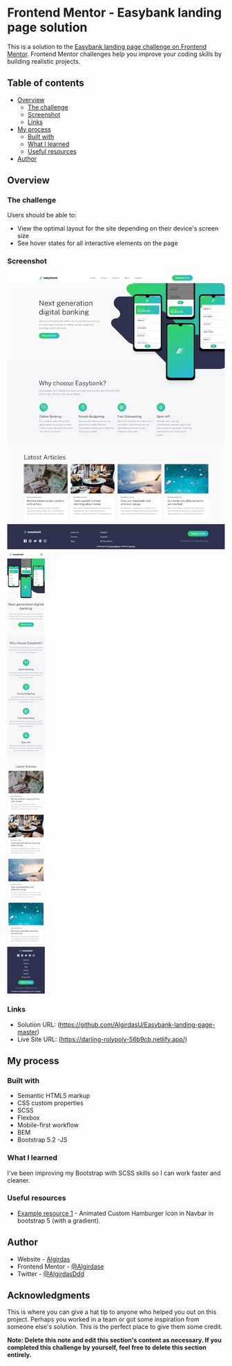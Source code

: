 # Frontend Mentor - Easybank landing page solution

This is a solution to the [Easybank landing page challenge on Frontend Mentor](https://www.frontendmentor.io/challenges/easybank-landing-page-WaUhkoDN). Frontend Mentor challenges help you improve your coding skills by building realistic projects. 

## Table of contents

- [Overview](#overview)
  - [The challenge](#the-challenge)
  - [Screenshot](#screenshot)
  - [Links](#links)
- [My process](#my-process)
  - [Built with](#built-with)
  - [What I learned](#what-i-learned)
  - [Useful resources](#useful-resources)
- [Author](#author)


## Overview

### The challenge

Users should be able to:

- View the optimal layout for the site depending on their device's screen size
- See hover states for all interactive elements on the page

### Screenshot

![](images/desktop.jpg)
![](images/mobile.jpg)

### Links

- Solution URL: (https://github.com/AlgirdasU/Easybank-landing-page-master)
- Live Site URL: (https://darling-rolypoly-56b9cb.netlify.app/) 

## My process

### Built with

- Semantic HTML5 markup
- CSS custom properties
- SCSS
- Flexbox
- Mobile-first workflow
- BEM
- Bootstrap 5.2
 -JS

### What I learned

I've been improving my Bootstrap with SCSS skills so I can work faster and cleaner.


### Useful resources

- [Example resource 1](https://www.youtube.com/watch?v=_MrShB9fh7U) - Animated Custom Hamburger Icon in Navbar in bootstrap 5 (with a gradient).

## Author

- Website - [Algirdas](https://github.com/AlgirdasU/Easybank-landing-page-master)
- Frontend Mentor - [@Algirdase](https://www.frontendmentor.io/home/my-challenges)
- Twitter - [@AlgirdasDdd](https://twitter.com/algirdasddd)


## Acknowledgments

This is where you can give a hat tip to anyone who helped you out on this project. Perhaps you worked in a team or got some inspiration from someone else's solution. This is the perfect place to give them some credit.

**Note: Delete this note and edit this section's content as necessary. If you completed this challenge by yourself, feel free to delete this section entirely.**
